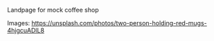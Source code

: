 Landpage for mock coffee shop


Images:
https://unsplash.com/photos/two-person-holding-red-mugs-4hjgcuADlL8